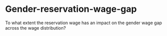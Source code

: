 # Gender-reservation-wage-gap
To what extent the reservation wage has an impact on the gender wage gap across the wage distribution?
